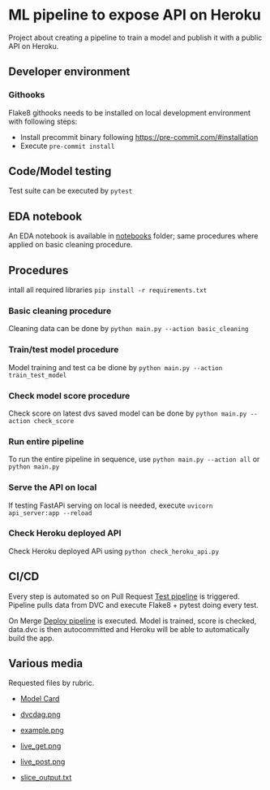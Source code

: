 # ML pipeline to expose API on Heroku

Project about creating a pipeline to train a model and publish it with a public API on Heroku.

## Developer environment

### Githooks

Flake8 githooks needs to be installed on local development environment with following steps:

* Install precommit binary following https://pre-commit.com/#installation
* Execute `pre-commit install`

## Code/Model testing

Test suite can be executed by `pytest`

## EDA notebook

An EDA notebook is available in [notebooks](notebooks) folder; same procedures where applied on basic cleaning procedure.

## Procedures

intall all required libraries `pip install -r requirements.txt`

### Basic cleaning procedure

Cleaning data can be done by `python main.py --action basic_cleaning`

### Train/test model procedure

Model training and test ca be dione by `python main.py --action train_test_model`

### Check model score procedure

Check score on latest dvs saved model can be done by `python main.py --action check_score`

### Run entire pipeline

To run the entire pipeline in sequence, use `python main.py --action all` or `python main.py`

### Serve the API on local

If testing FastAPi serving on local is needed, execute `uvicorn api_server:app --reload`

### Check Heroku deployed API

Check Heroku deployed APi using `python check_heroku_api.py`

## CI/CD

Every step is automated so on Pull Request [Test pipeline](.github/workflows/test.yaml) is triggered.
Pipeline pulls data from DVC and execute Flake8 + pytest doing every test.

On Merge [Deploy pipeline](.github/workflows/deploy.yaml) is executed.
Model is trained, score is checked, data.dvc is then autocommitted and Heroku will be able to automatically build the app.

## Various media

Requested files by rubric.

* [Model Card](docs/model_card.md)

* [dvcdag.png](screenshots/dvcdag.png)

* [example.png](screenshots/example.png)

* [live_get.png](screenshots/live_get.png)

* [live_post.png](screenshots/live_post.png)

* [slice_output.txt](files/slice_output.txt)

